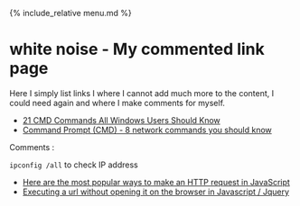 {% include_relative menu.md %}

# white noise - My commented link page

Here I simply list links I where I cannot add much more to the content, I could need again and where I make comments for myself.

* [21 CMD Commands All Windows Users Should Know](https://helpdeskgeek.com/help-desk/21-cmd-commands-all-windows-users-should-know/#)<br>
* [Command Prompt (CMD) - 8 network commands you should know](https://www.digitalcitizen.life/command-prompt-advanced-networking-commands)

Comments :

`ipconfig /all` to check IP address

* [Here are the most popular ways to make an HTTP request in JavaScript](https://www.freecodecamp.org/news/here-is-the-most-popular-ways-to-make-an-http-request-in-javascript-954ce8c95aaa/)<br>
* [Executing a url without opening it on the browser in Javascript / Jquery](https://stackoverflow.com/questions/47881606/executing-a-url-without-opening-it-on-the-browser-in-javascript-jquery/47881934)

